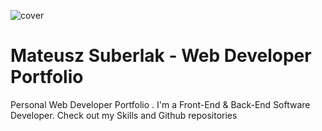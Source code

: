 ![cover](https://mateuszsuberlak.github.io/img/og-cover.png)

# Mateusz Suberlak - Web Developer Portfolio

Personal Web Developer Portfolio . I'm a Front-End & Back-End Software Developer. Check out my Skills and Github repositories


